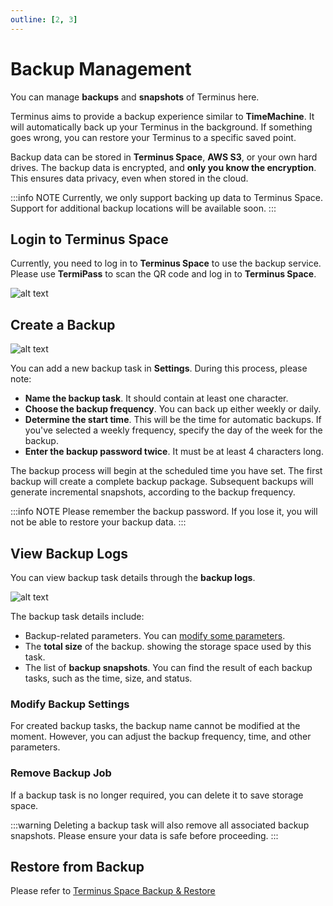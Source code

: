 ```yaml
---
outline: [2, 3]
---
```


# Backup Management

You can manage **backups** and **snapshots** of Terminus here.

Terminus aims to provide a backup experience similar to **TimeMachine**. It will automatically back up your Terminus in the background. If something goes wrong, you can restore your Terminus to a specific saved point.

Backup data can be stored in **Terminus Space**, **AWS S3**, or your own hard drives. The backup data is encrypted, and **only you know the encryption**. This ensures data privacy, even when stored in the cloud.

:::info NOTE
Currently, we only support backing up data to Terminus Space. Support for additional backup locations will be available soon.
:::

## Login to Terminus Space

Currently, you need to log in to **Terminus Space** to use the backup service. Please use **TermiPass** to scan the QR code and log in to **Terminus Space**.

![alt text](/images/how-to/terminus/login_terminus_space.png)

## Create a Backup

![alt text](/images/how-to/terminus/create_a_backup.png)

You can add a new backup task in **Settings**. During this process, please note:

- **Name the backup task**. It should contain at least one character.
- **Choose the backup frequency**. You can back up either weekly or daily.
- **Determine the start time**. This will be the time for automatic backups. If you've selected a weekly frequency, specify the day of the week for the backup.
- **Enter the backup password twice**. It must be at least 4 characters long.

The backup process will begin at the scheduled time you have set. The first backup will create a complete backup package. Subsequent backups will generate incremental snapshots, according to the backup frequency.

:::info NOTE
Please remember the backup password. If you lose it, you will not be able to restore your backup data.
:::

## View Backup Logs

You can view backup task details through the **backup logs**.

![alt text](/images/how-to/terminus/view_backup_logs.png)

The backup task details include:
- Backup-related parameters. You can [modify some parameters](#modify-backup-settings).
- The **total size** of the backup. showing the storage space used by this task.
- The list of **backup snapshots**. You can find the result of each backup tasks, such as the time, size, and status.

### Modify Backup Settings

For created backup tasks, the backup name cannot be modified at the moment. However, you can adjust the backup frequency, time, and other parameters.

### Remove Backup Job

If a backup task is no longer required, you can delete it to save storage space.

:::warning
Deleting a backup task will also remove all associated backup snapshots. Please ensure your data is safe before proceeding.
:::

## Restore from Backup

Please refer to [Terminus Space Backup & Restore](/how-to/space/backup.md)
